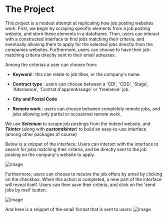 # The Project
This project is a modest attempt at replicating how job posting websites work. 
First, we begin by scraping specific elements from a job postnig website, and store these elements in a dataframe. Then, users can interact with a constructed interface to find jobs matching their criteria, and eventually allowing them to apply for the selected jobs directly from the companies websites. Furthermore, users can choose to have their job-matching criteria directly sent to their email adresses. 

Among the criterias a user can choose from:
- **Keyword** : this can relate to job titles, or the company's name.

- **Contract type** : users can choose between a 'CDI', 'CDD', 'Stage', 'Alternance', 'Contrat d'apprentissage' or 'freelance' job.

- **City and Postal Code** 

- **Remote work** : users can choose between completely remote jobs, and jobs allowing only partial or occasional remote work. 

We use ***Selenium*** to scrape job postings from the Indeed website, and ***Tkinter*** (along with ***customtkinter***) to build an easy-to-use interface (among other packages of course) 

Below is a snippet of the interface:
Users can interact with the interface to search for jobs matching their criteria, and be directly sent to the job posting on the company's website to apply.

![image](https://github.com/alihhalih/PROJECT_M1DS2E/assets/161328112/5eb11a21-3a84-4b86-9c5c-78db9896e065)

Furthermore, users can choose to receive the job offers by email by clicking on the checkbox. When this action is completed, a new part of the interface will reveal itself. Users can then save their criteria, and click on the 'send jobs by mail' button. 

![image](https://github.com/alihhalih/PROJECT_M1DS2E/assets/161328112/44b69bf3-0174-40ae-8e8e-0f9e57f59ce2)

And here is a snippet of the email format that is sent to users:
![image](https://github.com/alihhalih/PROJECT_M1DS2E/assets/161328112/40f62a4b-d278-471e-8cdf-8a7ba016a32d)

